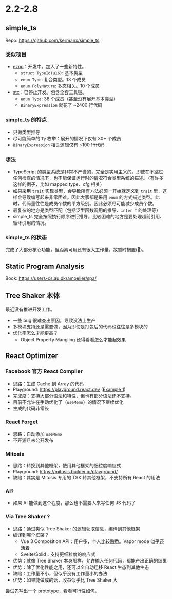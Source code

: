 # 2.2-2.8

## simple_ts

Repo: https://github.com/kermanx/simple_ts

### 类似项目

- [ezno](https://github.com/kaleidawave/ezno)：开发中。加入了一些新特性。
  - `struct TypeId(u16)`: 基本类型
  - `enum Type`: 复合类型。13 个成员
  - `enum PolyNature`: 多态相关。10 个成员
- [stc](https://github.com/dudykr/stc)：已停止开发。包含全套工具链。
  - `enum Type`: 38 个成员（甚至没有展开基本类型）
  - `BinaryExpression` 就花了 ~2400 行代码

### simple_ts 的特点

- 只做类型推导
- 尽可能简单的 `Ty` 枚举：展开的情况下仅有 30+ 个成员
- `BinaryExpression` 相关逻辑仅有 ~100 行代码

### 想法

- TypeScript 的类型系统是非常不严谨的，完全是实用主义的。即使在不跳过任何检查的情况下，也不能保证运行时的情况符合类型系统的描述。（有许多这样的例子，比如 mapped type、cfg 相关）
- 如果采用 `trait` 实现类型，会导致所有方法必须一开始就定义到 `trait` 里，这样会导致编写起来非常困难。因此大家都是采用 `enum` 的方式描述类型。此时，代码量往往是成员个数的平方级别。因此必须尽可能减少成员个数。
- 最复杂的地方是类型匹配（包括泛型函数调用的推导、`infer T` 的处理等）
- simple_ts 完全按照执行顺序进行推导，比较困难的地方是要处理超前引用、循环引用的情况。

### simple_ts 的状态

完成了大部分核心功能，但距离可用还有很大工作量，故暂时搁置(🤔)。

## Static Program Analysis

Book: https://users-cs.au.dk/amoeller/spa/

## Tree Shaker 本体

最近没有推进开发工作。

- 一些 bug 很难查出原因，导致没法上生产
- 多模块支持还是需要做，因为即使是打包后的代码也往往是多模块的
- 优化率怎么才能更高？
  - Object Property Mangling 还得看看怎么才能起效果

## React Optimizer

### Facebook 官方 React Compiler

- 思路：生成 Cache 到 Array 的代码
- Playground: https://playground.react.dev ([Example 1](https://playground.react.dev/#N4Igzg9grgTgxgUxALhAMygOzgFwJYSYAEAYjHgpgCYAyeYOAFMEWuZVWEQL4CURwADrEicQgyKEANnkwIAwtEw4iAXiJQwCMhWoB5TDLmKsTXgG5hRInjRFGbXZwB0UygHMcACzWr1ABn4hEWsYBBxYYgAeADkIHQ4uAHoAPksRbisiMIiYYkYs6yiqPAA3FMLrIiiwAAcAQ0wU4GlZBSUcbklDNqikusaKkKrgR0TnAFt62sYHdmp+VRT7SqrqhOo6Bnl6mCoiAGsEAE9VUfmqZzwqLrHqM7ubolTVol5eTOGigFkEMDB6u4EAAhKA4HCEZ5DNZ9ErlLIWYTcEDcIA))
- 完成度：支持大部分语法和特性，但也有部分语法还不支持。
- 目前不允许在手动优化了（`useMemo`）的情况下继续优化
- 生成的代码非常长

### React Forget

- 思路：自动添加 `useMemo`
- 不开源且未公开发布

### Mitosis

- 思路：转换到其他框架，使用其他框架的细粒度响应式
- Playground: https://mitosis.builder.io/playground/
- 缺陷：其实是 Mitosis 专用的 TSX 转其他框架，不支持所有 React 的用法

### AI?

- 如果 AI 能做到这个程度，那么也不需要人来写任何 JS 代码了

### Via Tree Shaker ?

- 思路：通过类似 Tree Shaker 的逻辑获取信息，编译到其他框架
- 编译到哪个框架？
  - Vue 3 Composition API：用户多，个人比较熟悉。Vapor mode 似乎还活着
  - Svelte/Solid：支持更细粒度的响应式
- 优势：就像 Tree Shaker 本身那样，允许输入任何代码，都能产出正确的结果
- 优势：除了优化性能之用，还可以全自动迁移 React 生态到其他生态
- 缺陷：工作量不小，但似乎没有工作量小的办法
- 优势：如果能做成的话，收益似乎比 Tree Shaker 大

尝试先写出一个 prototype，看看可行性如何。
